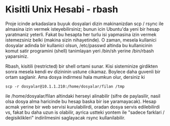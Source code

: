 # Kisitli Unix Hesabi - rbash

Proje icinde arkadaslara buyuk dosyalari dizin makinanizdan scp /
rsync ile almasina izin vermek isteyebilirsiniz; bunun icin Ubuntu'da
yeni bir hesap yaratmaniz yeterli. Fakat bu hesapta her turlu isi
yapmasina izin vermek istemezsiniz belki (makina sizin nihayetinde). O
zaman, mesela kullanici dosyalar adinda bir kullanici olsun,
/etc/passwd altinda bu kullanicinin komut satir programini (shell)
tanimlayan yeri /bin/sh yerine /bin/rbash yaparsiniz.

Rbash, kisitili (restricted) bir shell ortami sunar. Kisi sisteminize
girdikten sonra mesela kendi ev dizininin ustune cikamaz. Boylece daha
guvenli bir ortam saglanir. Ama dosya indirmesi hala mumkun olur,
dersiniz ki

```
scp -r dosyalar@10.1.1.210:/home/dosyalar/filan /tmp
```

ile /home/dosyalar/filan altindaki herseyi alinabilir (sifre de
paylasilir, nasil olsa dosya alma haricinde bu hesap baska bir ise
yaramayacak). Hesap acmak yerine bir web servisi kurulabilirdi, oradan
dosya servis edilebilirdi vs, fakat bu daha uzun is olabilir, ayrica
ustteki yontem ile "sadece farklari / degisiklikleri" indirilmesini
saglayacak rsync kullanilabilir.






